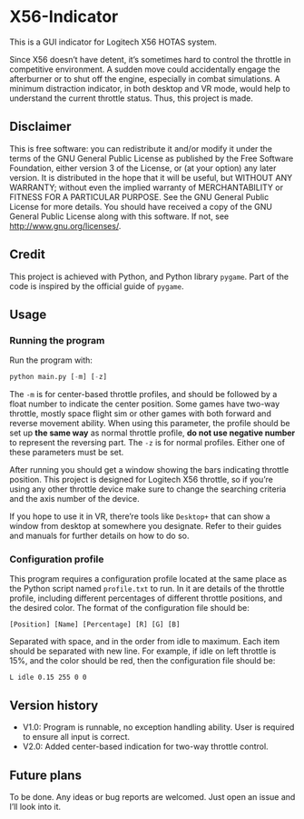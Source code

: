# X56-Indicator

This is a GUI indicator for Logitech X56 HOTAS system.

Since X56 doesn’t have detent, it’s sometimes hard to control the throttle in competitive environment. A sudden move could accidentally engage the afterburner or to shut off the engine, especially in combat simulations. A minimum distraction indicator, in both desktop and VR mode, would help to understand the current throttle status. Thus, this project is made.

## Disclaimer

This is free software: you can redistribute it and/or modify it under the terms of the GNU General Public License as published by the Free Software Foundation, either version 3 of the License, or (at your option) any later version. It is distributed in the hope that it will be useful, but WITHOUT ANY WARRANTY; without even the implied warranty of MERCHANTABILITY or FITNESS FOR A PARTICULAR PURPOSE.  See the GNU General Public License for more details. You should have received a copy of the GNU General Public License along with this software.  If not, see <http://www.gnu.org/licenses/>.

## Credit

This project is achieved with Python, and Python library ``pygame``. Part of the code is inspired by the official guide of ``pygame``.

## Usage

### Running the program

Run the program with:

```Python
python main.py [-m] [-z]
```

The ``-m`` is for center-based throttle profiles, and should be followed by a float number to indicate the center position. Some games have two-way throttle, mostly space flight sim or other games with both forward and reverse movement ability. When using this parameter, the profile should be set up **the same way** as normal throttle profile, **do not use negative number** to represent the reversing part. The ``-z`` is for normal profiles. Either one of these parameters must be set.

After running you should get a window showing the bars indicating throttle position. This project is designed for Logitech X56 throttle, so if you’re using any other throttle device make sure to change the searching criteria and the axis number of the device.

If you hope to use it in VR, there’re tools like ``Desktop+`` that can show a window from desktop at somewhere you designate. Refer to their guides and manuals for further details on how to do so.

### Configuration profile

This program requires a configuration profile located at the same place as the Python script named ``profile.txt`` to run. In it are details of the throttle profile, including different percentages of different throttle positions, and the desired color. The format of the configuration file should be:

```Config
[Position] [Name] [Percentage] [R] [G] [B]
```

Separated with space, and in the order from idle to maximum. Each item should be separated with new line. For example, if idle on left throttle is 15%, and the color should be red, then the configuration file should be:

```Config
L idle 0.15 255 0 0
```

## Version history

- V1.0: Program is runnable, no exception handling ability. User is required to ensure all input is correct.
- V2.0: Added center-based indication for two-way throttle control.

## Future plans

To be done. Any ideas or bug reports are welcomed. Just open an issue and I’ll look into it.
